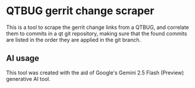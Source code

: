 # QTBUG gerrit change scraper

This is a tool to scrape the gerrit change links from a QTBUG, and correlate
them to commits in a qt git repository, making sure that the found commits are
listed in the order they are applied in the git branch.


## AI usage

This tool was created with the aid of Google's Gemini 2.5 Flash (Preview)
generative AI tool.
